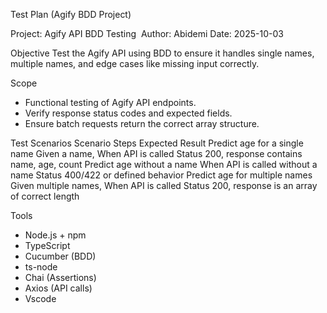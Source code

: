 Test Plan (Agify BDD Project)

Project: Agify API BDD Testing 
Author: Abidemi Date: 2025-10-03

Objective
Test the Agify API using BDD to ensure it handles single names, multiple names, and edge cases like missing input correctly.

Scope
* Functional testing of Agify API endpoints.
* Verify response status codes and expected fields.
* Ensure batch requests return the correct array structure.

Test Scenarios
Scenario	Steps	Expected Result
Predict age for a single name	Given a name, When API is called	Status 200, response contains name, age, count
Predict age without a name	When API is called without a name	Status 400/422 or defined behavior
Predict age for multiple names	Given multiple names, When API is called	Status 200, response is an array of correct length

Tools
* Node.js + npm
* TypeScript
* Cucumber (BDD)
* ts-node
* Chai (Assertions)
* Axios (API calls)
* Vscode
